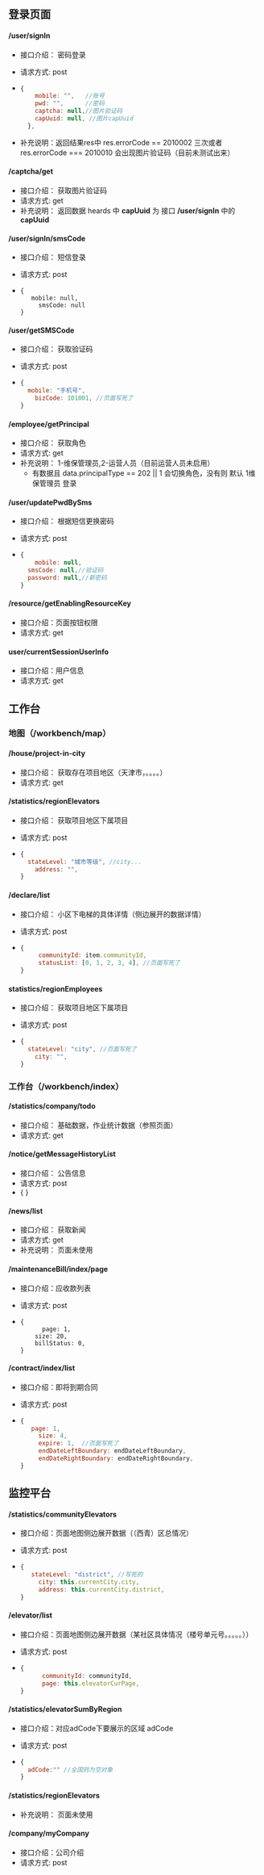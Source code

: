 ## 登录页面

#### /user/signIn

- 接口介绍： 密码登录

- 请求方式:  post

- ```javascript
  {
      mobile: "",   //账号
      pwd: "",      //密码
      captcha: null,//图片验证码
      capUuid: null, //图片capUuid
    },
  ```

- 补充说明：返回结果res中   res.errorCode == 2010002 三次或者 res.errorCode === 2010010  会出现图片验证码（目前未测试出来）

#### /captcha/get

- 接口介绍： 获取图片验证码
- 请求方式:  get
- 补充说明： 返回数据  heards 中 **capUuid**  为  接口 **/user/signIn**  中的 **capUuid**  

#### /user/signIn/smsCode

- 接口介绍： 短信登录

- 请求方式:  post

- ```
  {
  	 mobile: null,
       smsCode: null
  }
  ```

#### /user/getSMSCode

- 接口介绍： 获取验证码

- 请求方式:  post

- ```javascript
  {
  	mobile: "手机号",
      bizCode: 101001, //页面写死了
  }
  ```

#### /employee/getPrincipal

- 接口介绍： 获取角色
- 请求方式:  get
- 补充说明：   1-维保管理员,2-运营人员（目前运营人员未启用）
  - 有数据且 data.principalType == 202 || 1 会切换角色，没有则 默认 1维保管理员 登录

#### /user/updatePwdBySms

- 接口介绍： 根据短信更换密码
- 请求方式:  post

- ```javascript
  {
      mobile: null,
  	smsCode: null,//验证码
  	password: null,//新密码
  }
  ```

#### /resource/getEnablingResourceKey

- 接口介绍：页面按钮权限
- 请求方式:  get

#### user/currentSessionUserInfo

- 接口介绍：用户信息
- 请求方式:  get



## 工作台

### 地图（/workbench/map）

#### /house/project-in-city

- 接口介绍： 获取存在项目地区（天津市，。。。。）
- 请求方式:  get

#### /statistics/regionElevators

- 接口介绍： 获取项目地区下属项目

- 请求方式:  post

- ```javascript
  {
  	stateLevel: "城市等级", //city...
      address: "",
  }
  ```

  

#### /declare/list

- 接口介绍： 小区下电梯的具体详情（侧边展开的数据详情）
- 请求方式:  post

- ```javascript
  {
       communityId: item.communityId,
       statusList: [0, 1, 2, 3, 4], //页面写死了
  }
  ```

  

#### statistics/regionEmployees

- 接口介绍： 获取项目地区下属项目

- 请求方式:  post

- ```javascript
  {
  	stateLevel: "city", //页面写死了
      city: "",
  }
  ```

  

### 工作台（/workbench/index）

#### /statistics/company/todo

- 接口介绍： 基础数据，作业统计数据（参照页面）
- 请求方式:  get

#### /notice/getMessageHistoryList

- 接口介绍： 公告信息
- 请求方式:  post
- { } 

#### /news/list

- 接口介绍： 获取新闻
- 请求方式:  get
- 补充说明： 页面未使用

#### /maintenanceBill/index/page

- 接口介绍：应收款列表

- 请求方式:  post

- ```
  {
     	page: 1,
      size: 20,
      billStatus: 0,
  }
  ```

#### /contract/index/list

- 接口介绍：即将到期合同

- 请求方式:  post

- ```javascript
  {
  	 page: 1,
       size: 4,
       expire: 1,  //页面写死了
       endDateLeftBoundary: endDateLeftBoundary,
       endDateRightBoundary: endDateRightBoundary,
  }
  ```

  

## 监控平台

#### /statistics/communityElevators

- 接口介绍：页面地图侧边展开数据（（西青）区总情况）

- 请求方式:  post

- ```javascript
  {
  	 stateLevel: "district", //写死的
       city: this.currentCity.city,
       address: this.currentCity.district,
  }
  ```

#### /elevator/list

- 接口介绍：页面地图侧边展开数据（某社区具体情况（楼号单元号。。。。。））

- 请求方式:  post

- ```javascript
  {
        communityId: communityId,
        page: this.elevatorCurPage,
  }
  ```

  
  

#### /statistics/elevatorSumByRegion

- 接口介绍：对应adCode下要展示的区域 adCode

- 请求方式:  post

- ```javascript
  {
  	adCode:"" //全国则为空对象
  }
  ```

  

#### /statistics/regionElevators

- 补充说明： 页面未使用

#### /company/myCompany

- 接口介绍：公司介绍
- 请求方式:  post